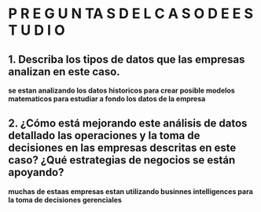 # P R E G U N TA S D E L C A S O D E E S T U D I O

## 1. Describa los tipos de datos que las empresas analizan en este caso.

**se estan analizando los datos historicos para crear posible modelos matematicos para estudiar a fondo los datos de la empresa**



## 2. ¿Cómo está mejorando este análisis de datos detallado las operaciones y la toma de decisiones en las empresas descritas en este caso? ¿Qué estrategias de negocios se están apoyando?

**muchas de estaas empresas estan utilizando businnes intelligences para la toma de decisiones gerenciales**